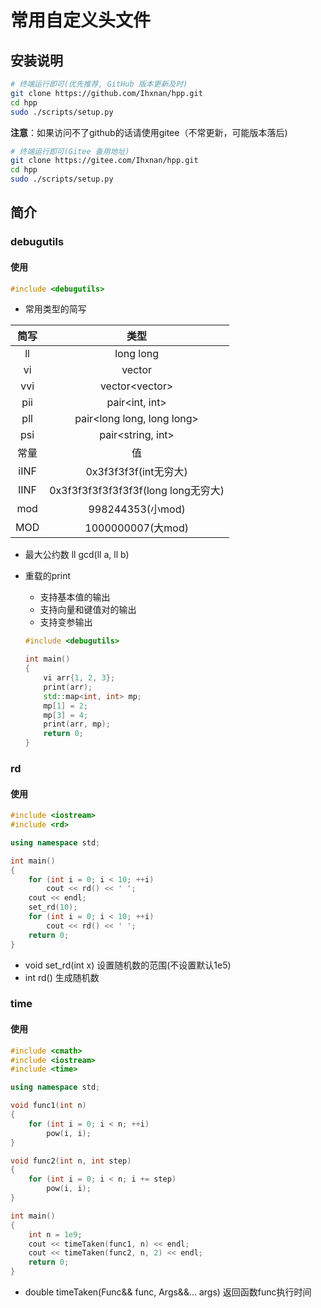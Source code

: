 # 常用自定义头文件

## 安装说明

```sh
# 终端运行即可(优先推荐, GitHub 版本更新及时)
git clone https://github.com/Ihxnan/hpp.git
cd hpp
sudo ./scripts/setup.py
```

**注意**：如果访问不了github的话请使用gitee（不常更新，可能版本落后)

```sh
# 终端运行即可(Gitee 备用地址)
git clone https://gitee.com/Ihxnan/hpp.git
cd hpp
sudo ./scripts/setup.py
```

## 简介

### debugutils

#### 使用

```c++
#include <debugutils>
```

- 常用类型的简写

| 简写 | 类型                                |
| :-:  | :-:                                 |
| ll   | long long                           |
| vi   | vector<int>                         |
| vvi  | vector<vector<int>>                 |
| pii  | pair<int, int>                      |
| pll  | pair<long long, long long>          |
| psi  | pair<string, int>                   |
| 常量 | 值                                  |
| iINF | 0x3f3f3f3f(int无穷大)               |
| lINF | 0x3f3f3f3f3f3f3f3f(long long无穷大) |
| mod  | 998244353(小mod)                    |
| MOD  | 1000000007(大mod)                   |

- 最大公约数
    ll gcd(ll a, ll b)

- 重载的print
    - 支持基本值的输出
    - 支持向量和键值对的输出
    - 支持变参输出
    ```c++
    #include <debugutils>

    int main()
    {
        vi arr{1, 2, 3};
        print(arr);
        std::map<int, int> mp;
        mp[1] = 2;
        mp[3] = 4;
        print(arr, mp);
        return 0;
    }
    ```

### rd
#### 使用
```c++
#include <iostream>
#include <rd>

using namespace std;

int main()
{
    for (int i = 0; i < 10; ++i)
        cout << rd() << ' ';
    cout << endl;
    set_rd(10);
    for (int i = 0; i < 10; ++i)
        cout << rd() << ' ';
    return 0;
}
```

- void set_rd(int x) 设置随机数的范围(不设置默认1e5)
- int rd() 生成随机数 

### time
#### 使用
```c++
#include <cmath>
#include <iostream>
#include <time>

using namespace std;

void func1(int n)
{
    for (int i = 0; i < n; ++i)
        pow(i, i);
}

void func2(int n, int step)
{
    for (int i = 0; i < n; i += step)
        pow(i, i);
}

int main()
{
    int n = 1e9;
    cout << timeTaken(func1, n) << endl;
    cout << timeTaken(func2, n, 2) << endl;
    return 0;
}
```

- double timeTaken(Func&& func, Args&&... args) 返回函数func执行时间
